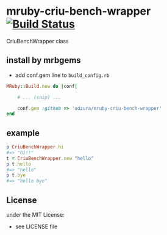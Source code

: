 # mruby-criu-bench-wrapper   [![Build Status](https://travis-ci.org/udzura/mruby-criu-bench-wrapper.svg?branch=master)](https://travis-ci.org/udzura/mruby-criu-bench-wrapper)
CriuBenchWrapper class
## install by mrbgems
- add conf.gem line to `build_config.rb`

```ruby
MRuby::Build.new do |conf|

    # ... (snip) ...

    conf.gem :github => 'udzura/mruby-criu-bench-wrapper'
end
```
## example
```ruby
p CriuBenchWrapper.hi
#=> "hi!!"
t = CriuBenchWrapper.new "hello"
p t.hello
#=> "hello"
p t.bye
#=> "hello bye"
```

## License
under the MIT License:
- see LICENSE file
